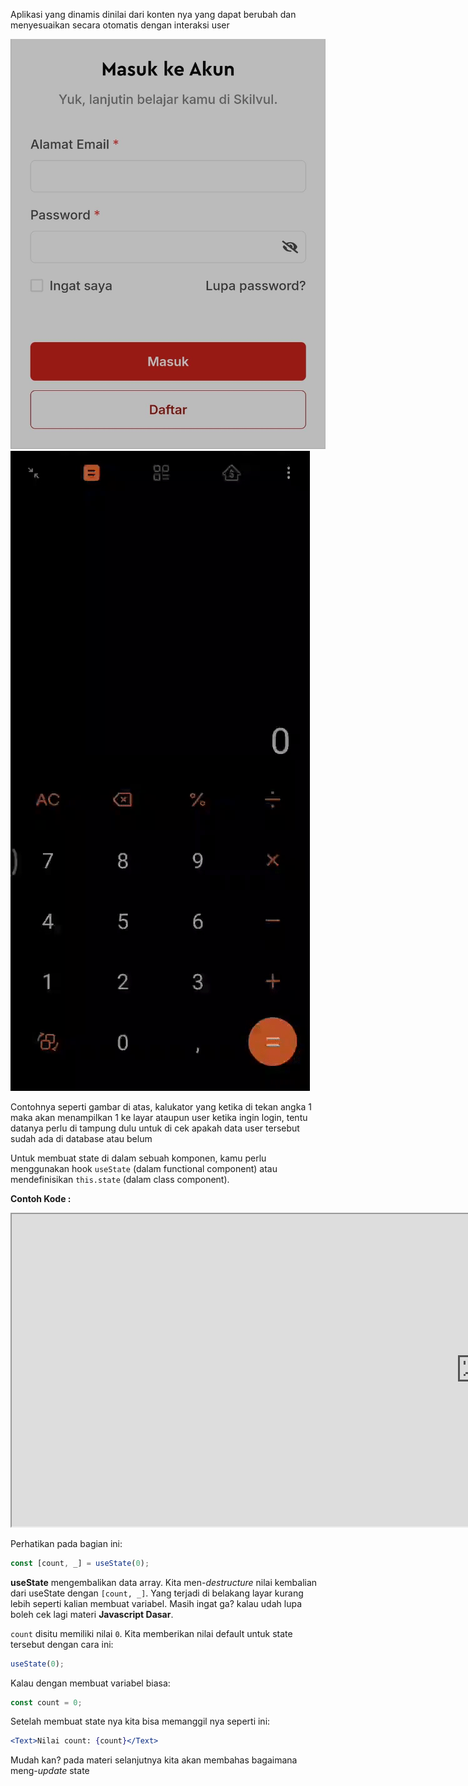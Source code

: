 Aplikasi yang dinamis dinilai dari konten nya yang dapat berubah dan menyesuaikan secara otomatis dengan interaksi user

![Login SKilvul](../../Assets/Materi/state/login-skilvul.png)
![Calculator](../../Assets/Materi/state/calculator.gif)

<!-- ![Count](../../Assets/Materi/state/count.gif) -->

Contohnya seperti gambar di atas, kalukator yang ketika di tekan angka 1 maka akan menampilkan 1 ke layar ataupun user ketika ingin login, tentu datanya perlu di tampung dulu untuk di cek apakah data user tersebut sudah ada di database atau belum

Untuk membuat state di dalam sebuah komponen, kamu perlu menggunakan hook `useState` (dalam functional component) atau mendefinisikan `this.state` (dalam class component).

**Contoh Kode :**

<div style="width: 800px;position:relative;overflow-x:auto">
<iframe src="https://snack.expo.dev/@doltons/state" height="500" width="1500"></iframe>
</div>

Perhatikan pada bagian ini:

```jsx
const [count, _] = useState(0);
```

**useState** mengembalikan data array. Kita men-_destructure_ nilai kembalian dari useState dengan `[count, _]`. Yang terjadi di belakang layar kurang lebih seperti kalian membuat variabel. Masih ingat ga? kalau udah lupa boleh cek lagi materi **Javascript Dasar**.

`count` disitu memiliki nilai `0`. Kita memberikan nilai default untuk state tersebut dengan cara ini:

```jsx
useState(0);
```

Kalau dengan membuat variabel biasa:

```jsx
const count = 0;
```

Setelah membuat state nya kita bisa memanggil nya seperti ini:

```jsx
<Text>Nilai count: {count}</Text>
```

Mudah kan? pada materi selanjutnya kita akan membahas bagaimana meng-_update_ state

<!-- ```jsx
import React, { useState } from "react";
import { View, Text, Button } from "react-native";

const StateExample = () => {
  const [count, _] = useState(0);

  return (
    <View>
      <Text>Nilai count: {count}</Text>
    </View>
  );
};

export default StateExample;
``` -->
